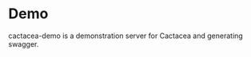 Demo
==========================================================
cactacea-demo is a demonstration server for Cactacea and generating swagger.